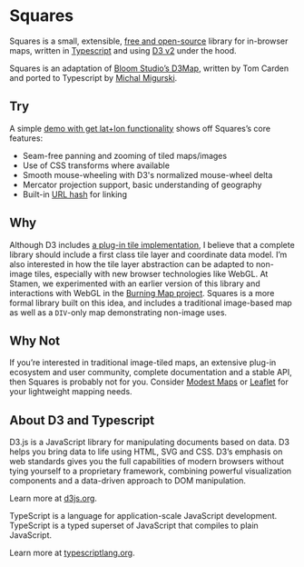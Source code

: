 Squares
=======

Squares is a small, extensible, [free and open-source](LICENSE) library for
in-browser maps, written in [Typescript](http://www.typescriptlang.org/) and
using [D3 v2](http://d3js.org/) under the hood.

Squares is an adaptation of [Bloom Studio’s D3Map](https://github.com/bloomtime/d3map#readme),
written by Tom Carden and ported to Typescript by [Michal Migurski](http://mike.teczno.com).

Try
---

A simple [demo with get lat+lon functionality](http://teczno.com/squares/) shows
off Squares’s core features:

 - Seam-free panning and zooming of tiled maps/images
 - Use of CSS transforms where available
 - Smooth mouse-wheeling with D3's normalized mouse-wheel delta
 - Mercator projection support, basic understanding of geography
 - Built-in [URL hash](https://github.com/mlevans/leaflet-hash) for linking

Why
---

Although D3 includes [a plug-in tile implementation](https://github.com/d3/d3-plugins/tree/master/geo/tile),
I believe that a complete library should include a first class tile layer
and coordinate data model. I’m also interested in how the tile layer abstraction
can be adapted to non-image tiles, especially with new browser technologies
like WebGL. At Stamen, we experimented with an earlier version of this library
and interactions with WebGL in the [Burning Map project](http://maps.stamen.com/burningmap/#14/37.8089/-122.2642).
Squares is a more formal library built on this idea, and includes a traditional
image-based map as well as a `DIV`-only map demonstrating non-image uses.

Why Not
-------

If you’re interested in traditional image-tiled maps, an extensive plug-in
ecosystem and user community, complete documentation and a stable API, then
Squares is probably not for you. Consider [Modest Maps](http://modestmaps.com/)
or [Leaflet](http://leafletjs.com/) for your lightweight mapping needs.

About D3 and Typescript
-----------------------

D3.js is a JavaScript library for manipulating documents based on data. D3
helps you bring data to life using HTML, SVG and CSS. D3’s emphasis on web
standards gives you the full capabilities of modern browsers without tying
yourself to a proprietary framework, combining powerful visualization
components and a data-driven approach to DOM manipulation.

Learn more at [d3js.org](http://d3js.org).

TypeScript is a language for application-scale JavaScript development.
TypeScript is a typed superset of JavaScript that compiles to plain JavaScript.

Learn more at [typescriptlang.org](http://typescriptlang.org).
